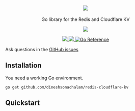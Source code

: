 <h1 align="center">
  <a href="https://github.com/marketplace/actions/markdown-autodocs">
    <img src="https://i.imgur.com/9Y1vNiT.png"/>
  </a>
</h1>
<p align="center">Go library for the Redis and Cloudflare KV</p>

<p align="center">
    <a href="https://sonarcloud.io/dashboard?id=redis-cloudflare-kv">
        <img src="https://sonarcloud.io/api/project_badges/quality_gate?project=redis-cloudflare-kv"/>
    </a>
</p>

<p align="center">
    <a href="https://goreportcard.com/report/github.com/dineshsonachalam/redis-cloudflare-kv">
        <img src="https://goreportcard.com/badge/github.com/dineshsonachalam/redis-cloudflare-kv">
    </a>
    <a href="https://github.com/dineshsonachalam/redis-cloudflare-kv/actions/workflows/tests.yml">
        <img src="https://github.com/dineshsonachalam/redis-cloudflare-kv/actions/workflows/tests.yml/badge.svg"/>
    </a>
    <a href="https://pkg.go.dev/github.com/dineshsonachalam/redis-cloudflare-kv">
        <img src="https://pkg.go.dev/badge/github.com/dineshsonachalam/redis-cloudflare-kv.svg" alt="Go Reference">
    </a>
</p>

Ask questions in the <a href ="https://github.com/dineshsonachalam/redis-cloudflare-kv/issues">GitHub issues</a>

## Installation

You need a working Go environment.

```
go get github.com/dineshsonachalam/redis-cloudflare-kv
```

## Quickstart

<!-- MARKDOWN-AUTO-DOCS:START (CODE:src=./.github/examples/main.go) -->
<!-- MARKDOWN-AUTO-DOCS:END -->